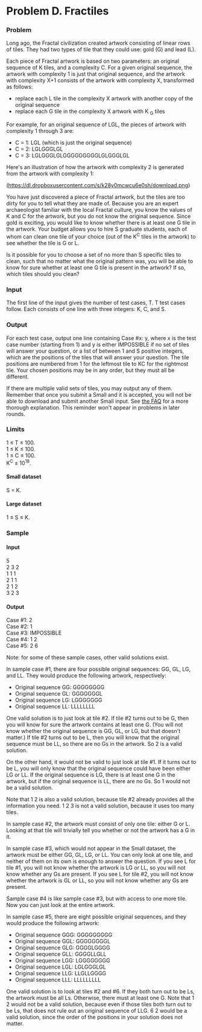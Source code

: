 # Problem D. Fractiles

### Problem

Long ago, the Fractal civilization created artwork consisting of linear rows of tiles. They had two types of tile that they could use: gold (G) and lead (L).

Each piece of Fractal artwork is based on two parameters: an original sequence of K tiles, and a complexity C. For a given original sequence, the artwork with complexity 1 is just that original sequence, and the artwork with complexity X+1 consists of the artwork with complexity X, transformed as follows:

- replace each L tile in the complexity X artwork with another copy of the original sequence
- replace each G tile in the complexity X artwork with K <sub>G</sub> tiles  

For example, for an original sequence of LGL, the pieces of artwork with complexity 1 through 3 are:

- C = 1: LGL (which is just the original sequence)
- C = 2: LGLGGGLGL
- C = 3: LGLGGGLGLGGGGGGGGGLGLGGGLGL  

Here's an illustration of how the artwork with complexity 2 is generated from the artwork with complexity 1:

(https://dl.dropboxusercontent.com/s/k28y0mcwcu6e0sh/download.png)

You have just discovered a piece of Fractal artwork, but the tiles are too dirty for you to tell what they are made of. Because you are an expert archaeologist familiar with the local Fractal culture, you know the values of K and C for the artwork, but you do not know the original sequence. Since gold is exciting, you would like to know whether there is at least one G tile in the artwork. Your budget allows you to hire S graduate students, each of whom can clean one tile of your choice (out of the K<sup>C</sup> tiles in the artwork) to see whether the tile is G or L.

Is it possible for you to choose a set of no more than S specific tiles to clean, such that no matter what the original pattern was, you will be able to know for sure whether at least one G tile is present in the artwork? If so, which tiles should you clean?

### Input

The first line of the input gives the number of test cases, T. T test cases follow. Each consists of one line with three integers: K, C, and S.

### Output

For each test case, output one line containing Case #x: y, where x is the test case number (starting from 1) and y is either IMPOSSIBLE if no set of tiles will answer your question, or a list of between 1 and S positive integers, which are the positions of the tiles that will answer your question. The tile positions are numbered from 1 for the leftmost tile to KC for the rightmost tile. Your chosen positions may be in any order, but they must all be different.

If there are multiple valid sets of tiles, you may output any of them. Remember that once you submit a Small and it is accepted, you will not be able to download and submit another Small input. See [the FAQ](https://codejam.withgoogle.com/codejam/faq.html#5-2) for a more thorough explanation. This reminder won't appear in problems in later rounds.

### Limits

1 ≤ T ≤ 100.  
1 ≤ K ≤ 100.  
1 ≤ C ≤ 100.  
K<sup>C</sup> ≤ 10<sup>18</sup>.

#### Small dataset

S = K.

#### Large dataset

1 ≤ S ≤ K.

### Sample

#### Input

5  
2 3 2  
1 1 1  
2 1 1  
2 1 2  
3 2 3

#### Output

Case #1: 2  
Case #2: 1  
Case #3: IMPOSSIBLE  
Case #4: 1 2  
Case #5: 2 6

Note: for some of these sample cases, other valid solutions exist.

In sample case #1, there are four possible original sequences: GG, GL, LG, and LL. They would produce the following artwork, respectively:

- Original sequence GG: GGGGGGGG
- Original sequence GL: GGGGGGGL
- Original sequence LG: LGGGGGGG
- Original sequence LL: LLLLLLLL

One valid solution is to just look at tile #2. If tile #2 turns out to be G, then you will know for sure the artwork contains at least one G. (You will not know whether the original sequence is GG, GL, or LG, but that doesn't matter.) If tile #2 turns out to be L, then you will know that the original sequence must be LL, so there are no Gs in the artwork. So 2 is a valid solution.

On the other hand, it would not be valid to just look at tile #1. If it turns out to be L, you will only know that the original sequence could have been either LG or LL. If the original sequence is LG, there is at least one G in the artwork, but if the original sequence is LL, there are no Gs. So 1 would not be a valid solution.

Note that 1 2 is also a valid solution, because tile #2 already provides all the information you need. 1 2 3 is not a valid solution, because it uses too many tiles.

In sample case #2, the artwork must consist of only one tile: either G or L. Looking at that tile will trivially tell you whether or not the artwork has a G in it.

In sample case #3, which would not appear in the Small dataset, the artwork must be either GG, GL, LG, or LL. You can only look at one tile, and neither of them on its own is enough to answer the question. If you see L for tile #1, you will not know whether the artwork is LG or LL, so you will not know whether any Gs are present. If you see L for tile #2, you will not know whether the artwork is GL or LL, so you will not know whether any Gs are present.

Sample case #4 is like sample case #3, but with access to one more tile. Now you can just look at the entire artwork.

In sample case #5, there are eight possible original sequences, and they would produce the following artwork:

- Original sequence GGG: GGGGGGGGG
- Original sequence GGL: GGGGGGGGL
- Original sequence GLG: GGGGLGGGG
- Original sequence GLL: GGGGLLGLL
- Original sequence LGG: LGGGGGGGG
- Original sequence LGL: LGLGGGLGL
- Original sequence LLG: LLGLLGGGG
- Original sequence LLL: LLLLLLLLL

One valid solution is to look at tiles #2 and #6. If they both turn out to be Ls, the artwork must be all Ls. Otherwise, there must at least one G. Note that 1 2 would not be a valid solution, because even if those tiles both turn out to be Ls, that does not rule out an original sequence of LLG. 6 2 would be a valid solution, since the order of the positions in your solution does not matter.
